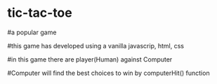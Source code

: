 # tic-tac-toe

#a popular game

#this game has developed using a vanilla javascrip, html, css

#in this game there are player(Human) against Computer

#Computer will find the best choices to win by computerHit() function
